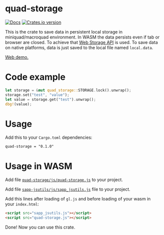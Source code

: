 # quad-storage

[![Docs](https://docs.rs/quad-storage/badge.svg?version=0.1.0)](https://docs.rs/quad-storage/0.1.0/quad_url/)
[![Crates.io version](https://img.shields.io/crates/v/quad-storage.svg)](https://crates.io/crates/quad-storage)

This is the crate to save data in persistent local storage in miniquad/macroquad environment. In WASM the data persists even if tab or browser are closed. To achieve that [Web Storage API](https://developer.mozilla.org/en-US/docs/Web/API/Web_Storage_API) is used. To save data on native platforms, data is just saved to the local file named `local.data`.

[Web demo.](https://optozorax.github.io/quad-storage/)

# Code example
```rust
let storage = &mut quad_storage::STORAGE.lock().unwrap();
storage.set("test", "value");
let value = storage.get("test").unwrap();
dbg!(value);
```

# Usage
Add this to your `Cargo.toml` dependencies:
```text
quad-storage = "0.1.0"
```
# Usage in WASM
Add file [`quad-storage/js/quad-storage.js`](https://github.com/optozorax/quad-storage/blob/master/js/quad-storage.js) to your project.

Add file [`sapp-jsutils/js/sapp_jsutils.js`](https://github.com/not-fl3/sapp-jsutils/blob/master/js/sapp_jsutils.js) file to your project.

Add this lines after loading of `gl.js` and before loading of your wasm in your `index.html`:
```html
<script src="sapp_jsutils.js"></script>
<script src="quad-storage.js"></script>
```
Done! Now you can use this crate.